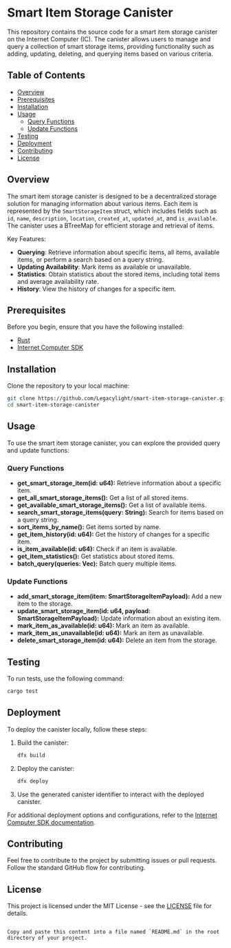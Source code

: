 # Smart Item Storage Canister

This repository contains the source code for a smart item storage canister on the Internet Computer (IC). The canister allows users to manage and query a collection of smart storage items, providing functionality such as adding, updating, deleting, and querying items based on various criteria.

## Table of Contents

- [Overview](#overview)
- [Prerequisites](#prerequisites)
- [Installation](#installation)
- [Usage](#usage)
  - [Query Functions](#query-functions)
  - [Update Functions](#update-functions)
- [Testing](#testing)
- [Deployment](#deployment)
- [Contributing](#contributing)
- [License](#license)

## Overview

The smart item storage canister is designed to be a decentralized storage solution for managing information about various items. Each item is represented by the `SmartStorageItem` struct, which includes fields such as `id`, `name`, `description`, `location`, `created_at`, `updated_at`, and `is_available`. The canister uses a BTreeMap for efficient storage and retrieval of items.

Key Features:

- **Querying**: Retrieve information about specific items, all items, available items, or perform a search based on a query string.
- **Updating Availability**: Mark items as available or unavailable.
- **Statistics**: Obtain statistics about the stored items, including total items and average availability rate.
- **History**: View the history of changes for a specific item.

## Prerequisites

Before you begin, ensure that you have the following installed:

- [Rust](https://www.rust-lang.org/tools/install)
- [Internet Computer SDK](https://sdk.dfinity.org/docs/quickstart/local-quickstart.html)

## Installation

Clone the repository to your local machine:

```bash
git clone https://github.com/Legacylight/smart-item-storage-canister.git
cd smart-item-storage-canister
```

## Usage

To use the smart item storage canister, you can explore the provided query and update functions:

### Query Functions

- **get_smart_storage_item(id: u64):** Retrieve information about a specific item.
- **get_all_smart_storage_items():** Get a list of all stored items.
- **get_available_smart_storage_items():** Get a list of available items.
- **search_smart_storage_items(query: String):** Search for items based on a query string.
- **sort_items_by_name():** Get items sorted by name.
- **get_item_history(id: u64):** Get the history of changes for a specific item.
- **is_item_available(id: u64):** Check if an item is available.
- **get_item_statistics():** Get statistics about stored items.
- **batch_query(queries: Vec<Query>):** Batch query multiple items.

### Update Functions

- **add_smart_storage_item(item: SmartStorageItemPayload):** Add a new item to the storage.
- **update_smart_storage_item(id: u64, payload: SmartStorageItemPayload):** Update information about an existing item.
- **mark_item_as_available(id: u64):** Mark an item as available.
- **mark_item_as_unavailable(id: u64):** Mark an item as unavailable.
- **delete_smart_storage_item(id: u64):** Delete an item from the storage.

## Testing

To run tests, use the following command:

```bash
cargo test
```

## Deployment

To deploy the canister locally, follow these steps:

1. Build the canister:

   ```bash
   dfx build
   ```

2. Deploy the canister:

   ```bash
   dfx deploy
   ```

3. Use the generated canister identifier to interact with the deployed canister.

For additional deployment options and configurations, refer to the [Internet Computer SDK documentation](https://sdk.dfinity.org/docs/quickstart/local-quickstart.html).

## Contributing

Feel free to contribute to the project by submitting issues or pull requests. Follow the standard GitHub flow for contributing.

## License

This project is licensed under the MIT License - see the [LICENSE](LICENSE) file for details.
```

Copy and paste this content into a file named `README.md` in the root directory of your project.
